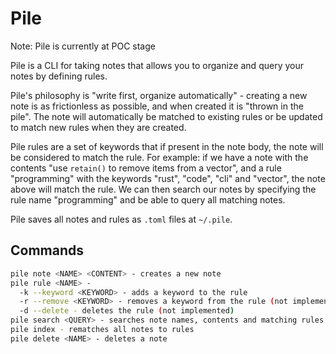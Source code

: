 # Pile

Note: Pile is currently at POC stage

Pile is a CLI for taking notes that allows you to organize and query your notes by defining rules.

Pile's philosophy is "write first, organize automatically" - creating a new note is as frictionless as possible, and when created it is "thrown in the pile". The note will automatically be matched to existing rules or be updated to match new rules when they are created.

Pile rules are a set of keywords that if present in the note body, the note will be considered to match the rule.
For example: if we have a note with the contents "use `retain()` to remove items from a vector", and a rule "programming" with the keywords "rust", "code", "cli" and "vector", the note above will match the rule. We can then search our notes by specifying the rule name "programming" and be able to query all matching notes.

Pile saves all notes and rules as `.toml` files at `~/.pile`.

## Commands

```sh
pile note <NAME> <CONTENT> - creates a new note
pile rule <NAME> - 
  -k --keyword <KEYWORD> - adds a keyword to the rule
  -r --remove <KEYWORD> - removes a keyword from the rule (not implemented)
  -d --delete - deletes the rule (not implemented)
pile search <QUERY> - searches note names, contents and matching rules
pile index - rematches all notes to rules
pile delete <NAME> - deletes a note
```

